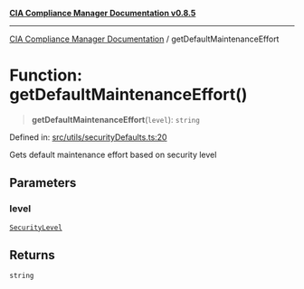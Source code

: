 [**CIA Compliance Manager Documentation v0.8.5**](../README.md)

***

[CIA Compliance Manager Documentation](../globals.md) / getDefaultMaintenanceEffort

# Function: getDefaultMaintenanceEffort()

> **getDefaultMaintenanceEffort**(`level`): `string`

Defined in: [src/utils/securityDefaults.ts:20](https://github.com/Hack23/cia-compliance-manager/blob/b799ef22d9067d09cc69eaeddf109ac9dcdce934/src/utils/securityDefaults.ts#L20)

Gets default maintenance effort based on security level

## Parameters

### level

[`SecurityLevel`](../type-aliases/SecurityLevel.md)

## Returns

`string`
